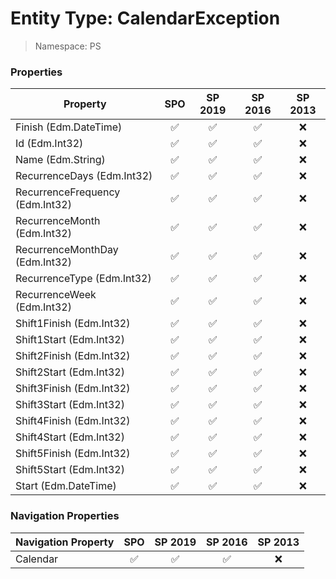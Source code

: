 # Entity Type: CalendarException

> Namespace: PS

### Properties

Property | SPO | SP 2019 | SP 2016 | SP 2013
----------|:---:|:-------:|:-------:|:-------:
Finish (Edm.DateTime) | ✅ | ✅ | ✅ | ❌
Id (Edm.Int32) | ✅ | ✅ | ✅ | ❌
Name (Edm.String) | ✅ | ✅ | ✅ | ❌
RecurrenceDays (Edm.Int32) | ✅ | ✅ | ✅ | ❌
RecurrenceFrequency (Edm.Int32) | ✅ | ✅ | ✅ | ❌
RecurrenceMonth (Edm.Int32) | ✅ | ✅ | ✅ | ❌
RecurrenceMonthDay (Edm.Int32) | ✅ | ✅ | ✅ | ❌
RecurrenceType (Edm.Int32) | ✅ | ✅ | ✅ | ❌
RecurrenceWeek (Edm.Int32) | ✅ | ✅ | ✅ | ❌
Shift1Finish (Edm.Int32) | ✅ | ✅ | ✅ | ❌
Shift1Start (Edm.Int32) | ✅ | ✅ | ✅ | ❌
Shift2Finish (Edm.Int32) | ✅ | ✅ | ✅ | ❌
Shift2Start (Edm.Int32) | ✅ | ✅ | ✅ | ❌
Shift3Finish (Edm.Int32) | ✅ | ✅ | ✅ | ❌
Shift3Start (Edm.Int32) | ✅ | ✅ | ✅ | ❌
Shift4Finish (Edm.Int32) | ✅ | ✅ | ✅ | ❌
Shift4Start (Edm.Int32) | ✅ | ✅ | ✅ | ❌
Shift5Finish (Edm.Int32) | ✅ | ✅ | ✅ | ❌
Shift5Start (Edm.Int32) | ✅ | ✅ | ✅ | ❌
Start (Edm.DateTime) | ✅ | ✅ | ✅ | ❌

### Navigation Properties

Navigation Property | SPO | SP 2019 | SP 2016 | SP 2013
----------|:---:|:-------:|:-------:|:-------:
Calendar | ✅ | ✅ | ✅ | ❌